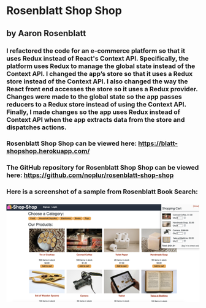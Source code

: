 # Rosenblatt Shop Shop
## by Aaron Rosenblatt

### I refactored the code for an e-commerce platform so that it uses Redux instead of React's Context API. Specifically, the platform uses Redux to manage the global state instead of the Context API. I changed the app’s store so that it uses a Redux store instead of the Context API. I also changed the way the React front end accesses the store so it uses a Redux provider. Changes were made to the global state so the app passes reducers to a Redux store instead of using the Context API. Finally, I made changes so the app uses Redux instead of Context API when the app extracts data from the store and dispatches actions. 

### Rosenblatt Shop Shop can be viewed here: https://blatt-shopshop.herokuapp.com/

### The GitHub repository for Rosenblatt Shop Shop can be viewed here: https://github.com/noplur/rosenblatt-shop-shop

### Here is a screenshot of a sample from Rosenblatt Book Search:
### ![](./images/shop-shop.jpg)